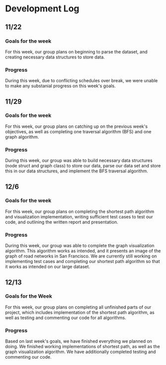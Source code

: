 # Development Log

## 11/22
### Goals for the week

For this week, our group plans on beginning to parse the dataset, and creating necessary data structures to store data.

### Progress
During this week, due to conflicting schedules over break, we were unable to make any substanial progress on this week's goals.

## 11/29
### Goals for the week

For this week, our group plans on catching up on the previous week's objectives, as well as completing one traversal algorithm (BFS) and one graph algorithm.

### Progress
During this week, our group was able to build necessary data structures (node struct and graph class) to store our data, parse our data set and store this in our data structures, and implement the BFS traversal algorithm.

## 12/6 
### Goals for the week

For this week, our group plans on completing the shortest path algorithm and visualization implementation, writing sufficient test cases to test our code, and outlining the written report and presentation.

### Progress

During this week, our group was able to complete the graph visualization algorithm. This algorithm works as intended, and it presents an image of the graph of road networks in San Francisco. We are currently still working on implementing test cases and completing our shortest path algorithm so that it works as intended on our large dataset.


## 12/13
### Goals for the Week

For this week, our group plans on completing all unfinished parts of our project, which includes implementation of the shortest path algorithm, as well as testing and commenting our code for all algorithms.

### Progress

Based on last week's goals, we have finished everything we planned on doing. We finished working implementations of shortest path, as well as the graph visualization algorithm. We have additionally completed testing and commenting our code. 


